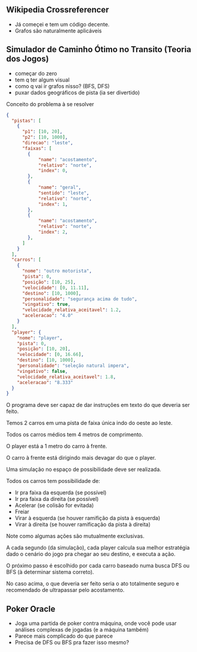 ## Wikipedia Crossreferencer

- Já começei e tem um código decente.
- Grafos são naturalmente aplicáveis

## Simulador de Caminho Ótimo no Transito (Teoria dos Jogos)

- começar do zero
- tem q ter algum visual
- como q vai ir grafos nisso? (BFS, DFS)
- puxar dados geográficos de pista (ia ser divertido)

Conceito do problema à se resolver

```json
{
  "pistas": [
    {
      "p1": [10, 20],
      "p2": [10, 1000],
      "direcao": "leste",
      "faixas": [
        {
            "name": "acostamento",
            "relativo": "norte",
            "index": 0,
        },
        {
            "name": "geral",
            "sentido": "leste",
            "relativo": "norte",
            "index": 1,
        },
        {
            "name": "acostamento",
            "relativo": "norte",
            "index": 2,
        },
      ]
    }
  ],
  "carros": [
    {
      "nome": "outro motorista",
      "pista": 0,
      "posição": [10, 25],
      "velocidade": [0, 11.11],
      "destino": [10, 1000],
      "personalidade": "segurança acima de tudo",
      "vingativo": true,
      "velocidade_relativa_aceitavel": 1.2,
      "aceleracao": "4.0"
    }
  ],
  "player": {
    "nome": "player",
    "pista": 0,
    "posição": [10, 20],
    "velocidade": [0, 16.66],
    "destino": [10, 1000],
    "personalidade": "seleção natural impera",
    "vingativo": false,
    "velocidade_relativa_aceitavel": 1.8,
    "aceleracao": "8.333"
  }
}
```

O programa deve ser capaz de dar instruções em texto do que deveria ser feito.

Temos 2 carros em uma pista de faixa única indo do oeste ao leste.

Todos os carros médios tem 4 metros de comprimento.

O player está a 1 metro do carro à frente.

O carro à frente está dirigindo mais devagar do que o player.

Uma simulação no espaço de possibilidade deve ser realizada.

Todos os carros tem possibilidade de:
- Ir pra faixa da esquerda (se possível)
- Ir pra faixa da direita (se possível)
- Acelerar (se colisão for evitada)
- Freiar
- Virar à esquerda (se houver ramifição da pista à esquerda)
- Virar à direita (se houver ramificação da pista à direita)

Note como algumas ações são mutualmente exclusivas.

A cada segundo (da simulação), cada player calcula sua melhor estratégia dado o cenário do jogo pra chegar ao seu destino, e executa a ação.

O próximo passo é escolhido por cada carro baseado numa busca DFS ou BFS (à determinar sistema correto).

No caso acima, o que deveria ser feito seria o ato totalmente seguro e recomendado de
ultrapassar pelo acostamento.

## Poker Oracle

- Joga uma partida de poker contra máquina, onde você pode usar análises complexas de jogadas (e a máquina também)
- Parece mais complicado do que parece
- Precisa de DFS ou BFS pra fazer isso mesmo?
